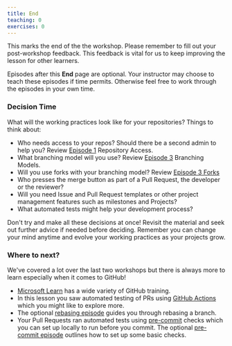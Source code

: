 ```yaml
---
title: End
teaching: 0
exercises: 0
---
```


This marks the end of the the workshop.
Please remember to fill out your post-workshop feedback.
This feedback is vital for us to keep improving the lesson
for other learners.

Episodes after this **End** page are optional.
Your instructor may choose to teach these episodes
if time permits.
Otherwise feel free to work through the episodes
in your own time.

### Decision Time

What will the working practices look like for your repositories?
Things to think about:

- Who needs access to your repos? Should there be a second admin to help you?
  Review [Episode 1](../episodes/00-repo-access.md) Repository Access.
- What branching model will you use?
  Review [Episode 3](../episodes/03-feature-branch.md) Branching Models.
- Will you use forks with your branching model?
  Review [Episode 3 Forks](../episodes/02-branching.md#forking)
- Who presses the merge button as part of a Pull Request,
  the developer or the reviewer?
- Will you need Issue and Pull Request templates
  or other project management features such as milestones and Projects?
- What automated tests might help your development process?

Don't try and make all these decisions at once!
Revisit the material and seek out further advice if needed before deciding.
Remember you can change your mind anytime and evolve your working practices
as your projects grow.

### Where to next?

We've covered a lot over the last two workshops
but there is always more to learn especially
when it comes to GitHub!

- [Microsoft Learn](https://learn.microsoft.com/en-us/training/github/) has a wide variety of
  GitHub training.
- In this lesson you saw automated testing
  of PRs using [GitHub Actions](https://learn.microsoft.com/en-us/training/modules/introduction-to-github-actions/) which you might like to explore more.
- The optional [rebasing episode](./08-rebase.md) guides you through rebasing a branch.
- Your Pull Requests ran automated tests using [pre-commit](https://pre-commit.com/) checks which you can set up locally to run before you commit.
  The optional [pre-commit episode](./09-pre-commit.md) outlines how to set up some basic checks.
